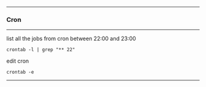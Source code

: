
---

### Cron

---

list all the jobs from cron between 22:00 and 23:00

```
crontab -l | grep "** 22"
```

edit cron

```
crontab -e
```

---

